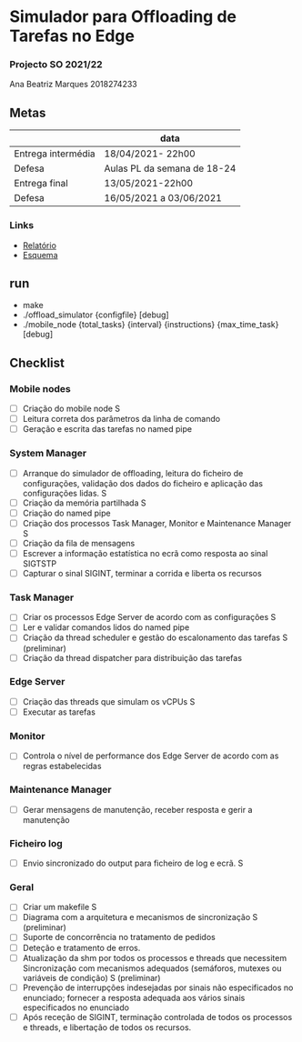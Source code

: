 # Simulador para Offloading de Tarefas no Edge

### Projecto SO 2021/22
Ana Beatriz Marques 2018274233

## Metas
|  | data |
| --- | --- |
| Entrega intermédia | 18/04/2021- 22h00|
| Defesa | Aulas PL da semana de	18-24 |
| Entrega final | 13/05/2021-22h00 |
| Defesa | 16/05/2021 a	03/06/2021 |

### Links
- [Relatório](https://docs.google.com/document/d/1tC55xaVY_QENM3Livz2rrTaNydmLdTHq6Gej8J2ZANE/edit)
- [Esquema](https://docs.google.com/presentation/d/190iKgZj00AvN4xIBbyooPCvG89EpxFZdq5zakP03UZo/edit#slide=id.g11b2811ab0c_0_9)

## run
- make
- ./offload_simulator {configfile} [debug]
- ./mobile_node {total_tasks} {interval} {instructions} {max_time_task} [debug]


## Checklist

### Mobile nodes
- [ ] Criação do mobile node S
- [ ] Leitura correta dos parâmetros da linha de comando
- [ ] Geração e escrita das tarefas no named pipe
### System Manager
- [ ] Arranque do simulador de offloading, leitura do ficheiro de configurações, validação dos dados do ficheiro e aplicação das configurações lidas. S
- [ ] Criação da memória partilhada S
- [ ] Criação do named pipe
- [ ] Criação dos processos Task Manager, Monitor e Maintenance Manager S
- [ ] Criação da fila de mensagens
- [ ] Escrever a informação estatística no ecrã como resposta ao sinal SIGTSTP
- [ ] Capturar o sinal SIGINT, terminar a corrida e liberta os recursos

### Task Manager

- [ ] Criar os processos Edge Server de acordo com as configurações S 
- [ ] Ler e validar comandos lidos do named pipe
- [ ] Criação da thread scheduler e gestão do escalonamento das tarefas S (preliminar)
- [ ] Criação da thread dispatcher para distribuição das tarefas

### Edge Server

- [ ] Criação das threads que simulam os vCPUs S
- [ ] Executar as tarefas
### Monitor
- [ ] Controla o nível de performance dos Edge Server de acordo com as regras estabelecidas

### Maintenance Manager
- [ ] Gerar mensagens de manutenção, receber resposta e gerir a manutenção
### Ficheiro log
- [ ] Envio sincronizado do output para ficheiro de log e ecrã. S
### Geral
- [ ] Criar um makefile S
- [ ] Diagrama com a arquitetura e mecanismos de sincronização S (preliminar)
- [ ] Suporte de concorrência no tratamento de pedidos
- [ ] Deteção e tratamento de erros.
- [ ] Atualização da shm por todos os processos e threads que necessitem Sincronização com mecanismos adequados (semáforos, mutexes ou variáveis de condição) S (preliminar)
- [ ] Prevenção de interrupções indesejadas por sinais não especificados no enunciado; fornecer a resposta adequada aos vários sinais especificados no enunciado
- [ ] Após receção de SIGINT, terminação controlada de todos os processos e threads, e libertação de todos os recursos.
